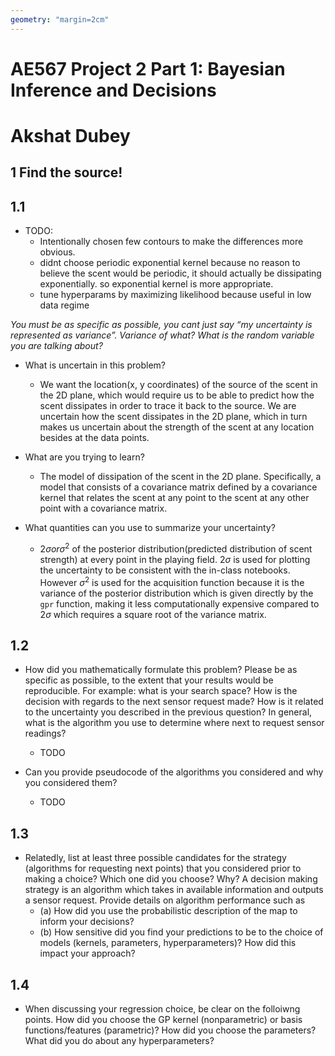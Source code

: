 ```yaml
---
geometry: "margin=2cm"
---
```


# AE567 Project 2 Part 1: Bayesian Inference and Decisions

# Akshat Dubey

## 1 Find the source!

## 1.1

- TODO:
  - Intentionally chosen few contours to make the differences more obvious.
  - didnt choose periodic exponential kernel because no reason to believe the scent would be periodic, it should actually be dissipating exponentially. so exponential kernel is more appropriate.
  - tune hyperparams by maximizing likelihood because useful in low data regime

_You must be as specific as possible, you cant just say “my uncertainty is represented as variance”. Variance of what? What is the random variable you are talking about?_

- What is uncertain in this problem?

  - We want the location(x, y coordinates) of the source of the scent in the 2D plane, which would require us to be able to predict how the scent dissipates in order to trace it back to the source. We are uncertain how the scent dissipates in the 2D plane, which in turn makes us uncertain about the strength of the scent at any location besides at the data points.

- What are you trying to learn?

  - The model of dissipation of the scent in the 2D plane. Specifically, a model that consists of a covariance matrix defined by a covariance kernel that relates the scent at any point to the scent at any other point with a covariance matrix.

- What quantities can you use to summarize your uncertainty?

  - $2\sigma or \sigma^2$ of the posterior distribution(predicted distribution of scent strength) at every point in the playing field. $2\sigma$ is used for plotting the uncertainty to be consistent with the in-class notebooks. However $\sigma^2$ is used for the acquisition function because it is the variance of the posterior distribution which is given directly by the `gpr` function, making it less computationally expensive compared to $2\sigma$ which requires a square root of the variance matrix.

## 1.2

- How did you mathematically formulate this problem? Please be as specific as possible, to the extent that your results would be reproducible. For example: what is your search space? How is the decision with regards to the next sensor request made? How is it related to the uncertainty you described in the previous question? In general, what is the algorithm you use to determine where next to request sensor readings?

  - TODO

- Can you provide pseudocode of the algorithms you considered and why you considered them?

  - TODO

## 1.3

- Relatedly, list at least three possible candidates for the strategy (algorithms for requesting next points) that you considered prior to making a choice? Which one did you choose? Why? A decision making strategy is an algorithm which takes in available information and outputs a sensor request. Provide details on algorithm performance such as
  - (a) How did you use the probabilistic description of the map to inform your decisions?
  - (b) How sensitive did you find your predictions to be to the choice of models (kernels,
    parameters, hyperparameters)? How did this impact your approach?

## 1.4

- When discussing your regression choice, be clear on the folloiwng points. How did you choose the GP kernel (nonparametric) or basis functions/features (parametric)? How did you choose the parameters? What did you do about any hyperparameters?
